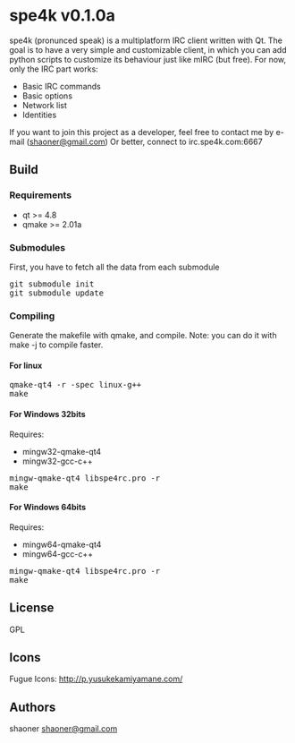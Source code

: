 spe4k v0.1.0a
=======

spe4k (pronunced speak) is a multiplatform IRC client written with Qt.
The goal is to have a very simple and customizable client, in which you can add python scripts to customize its behaviour just like mIRC (but free).
For now, only the IRC part works:
* Basic IRC commands
* Basic options
* Network list
* Identities

If you want to join this project as a developer, feel free to contact me by e-mail (shaoner@gmail.com)
Or better, connect to irc.spe4k.com:6667

## Build

### Requirements

* qt >= 4.8
* qmake >= 2.01a

### Submodules

First, you have to fetch all the data from each submodule
<pre>
git submodule init
git submodule update
</pre>

### Compiling

Generate the makefile with qmake, and compile.
Note: you can do it with make -j<X> to compile faster.

#### For linux
<pre>
qmake-qt4 -r -spec linux-g++
make
</pre>

#### For Windows 32bits

Requires:
* mingw32-qmake-qt4
* mingw32-gcc-c++

<pre>
mingw-qmake-qt4 libspe4rc.pro -r
make
</pre>

#### For Windows 64bits

Requires:
* mingw64-qmake-qt4
* mingw64-gcc-c++

<pre>
mingw-qmake-qt4 libspe4rc.pro -r
make
</pre>

## License

GPL

## Icons

Fugue Icons: http://p.yusukekamiyamane.com/

## Authors

shaoner <shaoner@gmail.com>
